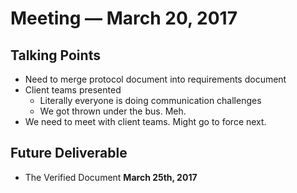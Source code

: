 # Meeting — March 20, 2017

## Talking Points
- Need to merge protocol document into requirements document
- Client teams presented
    - Literally everyone is doing communication challenges
    - We got thrown under the bus. Meh.
- We need to meet with client teams. Might go to force next.

## Future Deliverable
- The Verified Document **March 25th, 2017**
